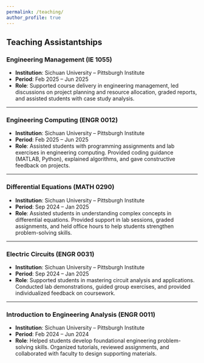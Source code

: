 ```yaml
---
permalink: /teaching/
author_profile: true
---
```


## Teaching Assistantships

### Engineering Management (IE 1055)  
- **Institution**: Sichuan University – Pittsburgh Institute  
- **Period**: Feb 2025 – Jun 2025  
- **Role**: Supported course delivery in engineering management, led discussions on project planning and resource allocation, graded reports, and assisted students with case study analysis.  

---

### Engineering Computing (ENGR 0012)  
- **Institution**: Sichuan University – Pittsburgh Institute  
- **Period**: Feb 2025 – Jun 2025  
- **Role**: Assisted students with programming assignments and lab exercises in engineering computing. Provided coding guidance (MATLAB, Python), explained algorithms, and gave constructive feedback on projects.  

---

### Differential Equations (MATH 0290)  
- **Institution**: Sichuan University – Pittsburgh Institute  
- **Period**: Sep 2024 – Jan 2025  
- **Role**: Assisted students in understanding complex concepts in differential equations. Provided support in lab sessions, graded assignments, and held office hours to help students strengthen problem-solving skills.  

---

### Electric Circuits (ENGR 0031)  
- **Institution**: Sichuan University – Pittsburgh Institute  
- **Period**: Sep 2024 – Jan 2025  
- **Role**: Supported students in mastering circuit analysis and applications. Conducted lab demonstrations, guided group exercises, and provided individualized feedback on coursework.  

---

### Introduction to Engineering Analysis (ENGR 0011)  
- **Institution**: Sichuan University – Pittsburgh Institute  
- **Period**: Feb 2024 – Jun 2024  
- **Role**: Helped students develop foundational engineering problem-solving skills. Organized tutorials, reviewed assignments, and collaborated with faculty to design supporting materials.  
